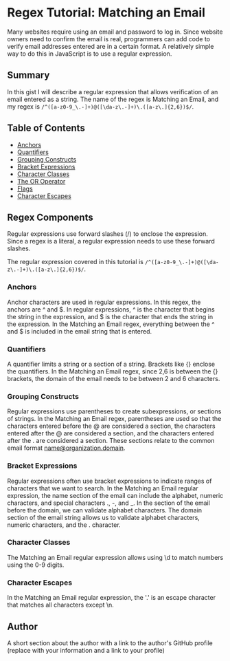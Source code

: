 # Regex Tutorial: Matching an Email

Many websites require using an email and password to log in.  Since website owners need to confirm the email is real, programmers can add code to verify email addresses entered are in a certain format.  A relatively simple way to do this in JavaScript is to use a regular expression.

## Summary

In this gist I will describe a regular expression that allows verification of an email entered as a string.  The name of the regex is Matching an Email, and my regex is `/^([a-z0-9_\.-]+)@([\da-z\.-]+)\.([a-z\.]{2,6})$/`.  

## Table of Contents

- [Anchors](#anchors)
- [Quantifiers](#quantifiers)
- [Grouping Constructs](#grouping-constructs)
- [Bracket Expressions](#bracket-expressions)
- [Character Classes](#character-classes)
- [The OR Operator](#the-or-operator)
- [Flags](#flags)
- [Character Escapes](#character-escapes)

## Regex Components

Regular expressions use forward slashes (/) to enclose the expression. Since a regex is a literal, a regular expression needs to use these forward slashes.  

The regular expression covered in this tutorial is `/^([a-z0-9_\.-]+)@([\da-z\.-]+)\.([a-z\.]{2,6})$/`.

### Anchors
Anchor characters are used in regular expressions.  In this regex, the anchors are ^ and $.  In regular expressions, ^ is the character that begins the string in the expression, and $ is the character that ends the string in the expression.  In the Matching an Email regex, everything between the ^ and $ is included in the email string that is entered.  

### Quantifiers
A quantifier limits a string or a section of a string.  Brackets like {} enclose the quantifiers.  In the Matching an Email regex, since 2,6 is between the {} brackets, the domain of the email needs to be between 2 and 6 characters.


### Grouping Constructs
Regular expressions use parentheses to create subexpressions, or sections of strings.  In the Matching an Email regex, parentheses are used so that the characters entered before the @ are considered a section, the characters entered after the @ are considered a section, and the characters entered after the . are considered a section.  These sections relate to the common email format name@organization.domain.

### Bracket Expressions
Regular expressions often use bracket expressions to indicate ranges of characters that we want to search.  In the Matching an Email regular expression, the name section of the email can include the alphabet, numeric characters, and special characters ., -, and _.  In the section of the email before the domain, we can validate alphabet characters.  The domain section of the email string allows us to validate alphabet characters, numeric characters, and the . character.

### Character Classes
The Matching an Email regular expression allows using \d to match numbers using the 0-9 digits.

### Character Escapes
In the Matching an Email regular expression, the '\.' is an escape character that matches all characters except \n.

## Author

A short section about the author with a link to the author's GitHub profile (replace with your information and a link to your profile)
